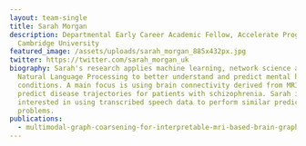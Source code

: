 ```yaml
---
layout: team-single
title: Sarah Morgan
description: Departmental Early Career Academic Fellow, Accelerate Programme,
  Cambridge University
featured_image: /assets/uploads/sarah_morgan_885x432px.jpg
twitter: https://twitter.com/sarah_morgan_uk
biography: Sarah's research applies machine learning, network science and
  Natural Language Processing to better understand and predict mental health
  conditions. A main focus is using brain connectivity derived from MRI to
  predict disease trajectories for patients with schizophrenia. Sarah is also
  interested in using transcribed speech data to perform similar prediction
  problems.
publications:
  - multimodal-graph-coarsening-for-interpretable-mri-based-brain-graph-neural-network
---
```

